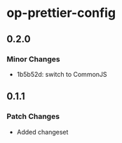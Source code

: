 # op-prettier-config

## 0.2.0

### Minor Changes

- 1b5b52d: switch to CommonJS

## 0.1.1

### Patch Changes

- Added changeset
